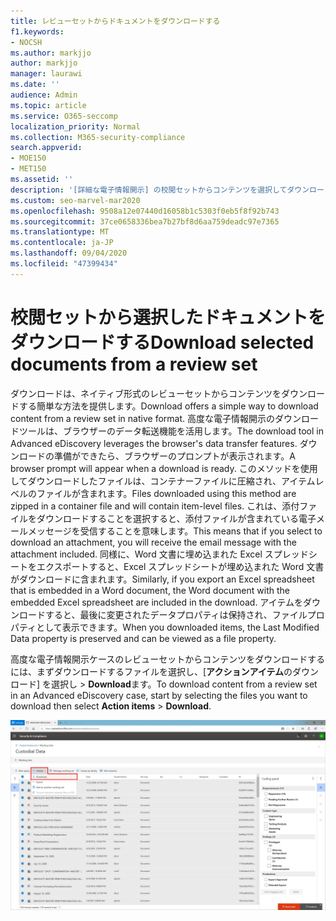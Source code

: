 ```yaml
---
title: レビューセットからドキュメントをダウンロードする
f1.keywords:
- NOCSH
ms.author: markjjo
author: markjjo
manager: laurawi
ms.date: ''
audience: Admin
ms.topic: article
ms.service: O365-seccomp
localization_priority: Normal
ms.collection: M365-security-compliance
search.appverid:
- MOE150
- MET150
ms.assetid: ''
description: '[詳細な電子情報開示] の校閲セットからコンテンツを選択してダウンロードする方法について説明します。プレゼンテーションまたは外部レビュー'
ms.custom: seo-marvel-mar2020
ms.openlocfilehash: 9508a12e07440d16058b1c5303f0eb5f8f92b743
ms.sourcegitcommit: 37ce0658336bea7b27bf8d6aa759deadc97e7365
ms.translationtype: MT
ms.contentlocale: ja-JP
ms.lasthandoff: 09/04/2020
ms.locfileid: "47399434"
---
```

# <a name="download-selected-documents-from-a-review-set"></a><span data-ttu-id="8dc9c-103">校閲セットから選択したドキュメントをダウンロードする</span><span class="sxs-lookup"><span data-stu-id="8dc9c-103">Download selected documents from a review set</span></span>

<span data-ttu-id="8dc9c-104">ダウンロードは、ネイティブ形式のレビューセットからコンテンツをダウンロードする簡単な方法を提供します。</span><span class="sxs-lookup"><span data-stu-id="8dc9c-104">Download offers a simple way to download content from a review set in native format.</span></span> <span data-ttu-id="8dc9c-105">高度な電子情報開示のダウンロードツールは、ブラウザーのデータ転送機能を活用します。</span><span class="sxs-lookup"><span data-stu-id="8dc9c-105">The download tool in Advanced eDiscovery leverages the browser's data transfer features.</span></span> <span data-ttu-id="8dc9c-106">ダウンロードの準備ができたら、ブラウザーのプロンプトが表示されます。</span><span class="sxs-lookup"><span data-stu-id="8dc9c-106">A browser prompt will appear when a download is ready.</span></span> <span data-ttu-id="8dc9c-107">このメソッドを使用してダウンロードしたファイルは、コンテナーファイルに圧縮され、アイテムレベルのファイルが含まれます。</span><span class="sxs-lookup"><span data-stu-id="8dc9c-107">Files downloaded using this method are zipped in a container file and will contain item-level files.</span></span> <span data-ttu-id="8dc9c-108">これは、添付ファイルをダウンロードすることを選択すると、添付ファイルが含まれている電子メールメッセージを受信することを意味します。</span><span class="sxs-lookup"><span data-stu-id="8dc9c-108">This means that if you select to download an attachment, you will receive the email message with the attachment included.</span></span> <span data-ttu-id="8dc9c-109">同様に、Word 文書に埋め込まれた Excel スプレッドシートをエクスポートすると、Excel スプレッドシートが埋め込まれた Word 文書がダウンロードに含まれます。</span><span class="sxs-lookup"><span data-stu-id="8dc9c-109">Similarly, if you export an Excel spreadsheet that is embedded in a Word document, the Word document with the embedded Excel spreadsheet are included in the download.</span></span> <span data-ttu-id="8dc9c-110">アイテムをダウンロードすると、最後に変更されたデータプロパティは保持され、ファイルプロパティとして表示できます。</span><span class="sxs-lookup"><span data-stu-id="8dc9c-110">When you downloaded items, the Last Modified Data property is preserved and can be viewed as a file property.</span></span>

<span data-ttu-id="8dc9c-111">高度な電子情報開示ケースのレビューセットからコンテンツをダウンロードするには、まずダウンロードするファイルを選択し、[**アクションアイテム**のダウンロード] を選択し  >  **Download**ます。</span><span class="sxs-lookup"><span data-stu-id="8dc9c-111">To download content from a review set in an Advanced eDiscovery case, start by selecting the files you want to download then select **Action items** > **Download**.</span></span>

![高度な電子情報開示レビューセットのダウンロードアクション](../media/eDiscoDownload.png)
